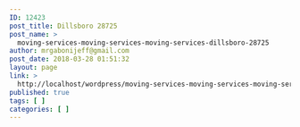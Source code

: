 ```yaml
---
ID: 12423
post_title: Dillsboro 28725
post_name: >
  moving-services-moving-services-moving-services-dillsboro-28725
author: mrgabonijeff@gmail.com
post_date: 2018-03-28 01:51:32
layout: page
link: >
  http://localhost/wordpress/moving-services-moving-services-moving-services-dillsboro-28725/
published: true
tags: [ ]
categories: [ ]
---
```

